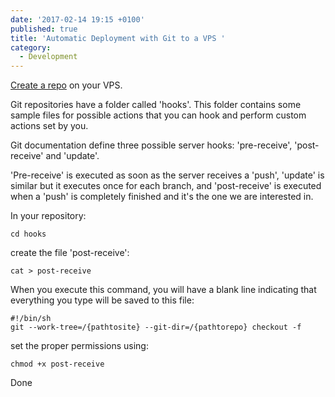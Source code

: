 ```yaml
---
date: '2017-02-14 19:15 +0100'
published: true
title: 'Automatic Deployment with Git to a VPS '
category:
  - Development
---
```

[Create a repo](/2017/git-server/) on your VPS.

Git repositories have a folder called 'hooks'. This folder contains some sample files for possible actions that you can hook and perform custom actions set by you.

Git documentation define three possible server hooks: 'pre-receive', 'post-receive' and 'update'. 

'Pre-receive' is executed as soon as the server receives a 'push', 'update' is similar but it executes once for each branch, and 'post-receive' is executed when a 'push' is completely finished and it's the one we are interested in.

 In your repository: 
 
 ```
 cd hooks
 ```

create the file 'post-receive':

```
cat > post-receive
```

When you execute this command, you will have a blank line indicating that everything you type will be saved to this file:

```
#!/bin/sh
git --work-tree=/{pathtosite} --git-dir=/{pathtorepo} checkout -f
```

set the proper permissions using:

```
chmod +x post-receive
```

Done
